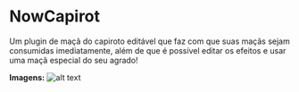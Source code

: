 # NowCapirot
Um plugin de maçã do capiroto editável que faz com que suas maçãs sejam consumidas imediatamente,
além de que é possível editar os efeitos e usar uma maçã especial do seu agrado!

**Imagens:**
![alt text](https://i.imgur.com/UsDnf0p.png)
